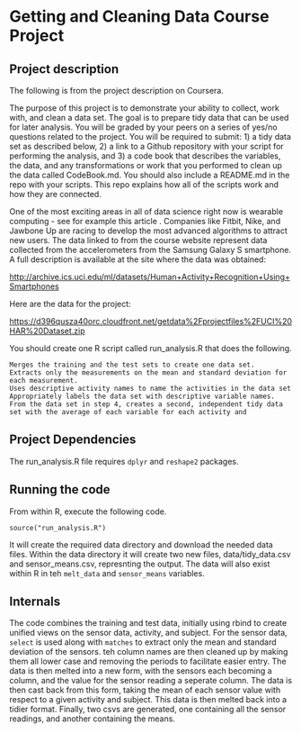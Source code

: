 # Getting and Cleaning Data Course Project
## Project description

The following is from the project description on Coursera.

The purpose of this project is to demonstrate your ability to collect, work with, and clean a data set. The goal is to prepare tidy data that can be used for later analysis. You will be graded by your peers on a series of yes/no questions related to the project. You will be required to submit: 1) a tidy data set as described below, 2) a link to a Github repository with your script for performing the analysis, and 3) a code book that describes the variables, the data, and any transformations or work that you performed to clean up the data called CodeBook.md. You should also include a README.md in the repo with your scripts. This repo explains how all of the scripts work and how they are connected.

One of the most exciting areas in all of data science right now is wearable computing - see for example this article . Companies like Fitbit, Nike, and Jawbone Up are racing to develop the most advanced algorithms to attract new users. The data linked to from the course website represent data collected from the accelerometers from the Samsung Galaxy S smartphone. A full description is available at the site where the data was obtained:

http://archive.ics.uci.edu/ml/datasets/Human+Activity+Recognition+Using+Smartphones

Here are the data for the project:

https://d396qusza40orc.cloudfront.net/getdata%2Fprojectfiles%2FUCI%20HAR%20Dataset.zip

You should create one R script called run\_analysis.R that does the following.

    Merges the training and the test sets to create one data set.
    Extracts only the measurements on the mean and standard deviation for each measurement.
    Uses descriptive activity names to name the activities in the data set
    Appropriately labels the data set with descriptive variable names.
    From the data set in step 4, creates a second, independent tidy data set with the average of each variable for each activity and 

## Project Dependencies

The run\_analysis.R file requires `dplyr` and `reshape2` packages.

## Running the code

From within R, execute the following code.  

`source("run_analysis.R")`

It will create the required data directory and download the needed data files.  Within  the data directory it will create two new files, data/tidy\_data.csv and sensor\_means.csv, represnting the output.  The data will also exist within R in teh `melt_data` and `sensor_means` variables.

## Internals

The code combines the training and test data, initially using rbind to create unified views on the sensor data, activity, and subject.  For the sensor data, `select` is used along with `matches` to extract only the mean and standard deviation of the sensors.  teh column names are then cleaned up by making them all lower case and removing the periods to facilitate easier entry.  The data is then melted into a new form, with the sensors each becoming a column, and the value for the sensor reading a seperate column.  The data is then cast back from this form, taking the mean of each sensor value with respect to a given activity and subject.  This data is then melted back into a tidier format.  Finally, two csvs are generated, one containing all the sensor readings, and another containing the means.

